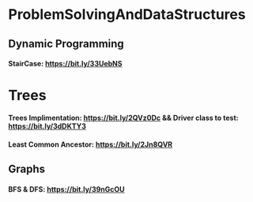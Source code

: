 # ProblemSolvingAndDataStructures

## Dynamic Programming
#### StairCase: https://bit.ly/33UebNS

# Trees
#### Trees Implimentation: https://bit.ly/2QVz0Dc && Driver class to test: https://bit.ly/3dDKTY3
#### Least Common Ancestor: https://bit.ly/2Jn8QVR

## Graphs
#### BFS & DFS: https://bit.ly/39nGcOU
